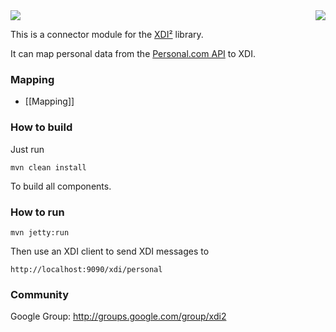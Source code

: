 <img src="http://peacekeeper.github.com/xdi2/images/projectdanube_logo.png" align="right">
<img src="http://peacekeeper.github.com/xdi2/images/logo64.png"><br>

This is a connector module for the [XDI²](http://github.com/peacekeeper/xdi2) library.

It can map personal data from the [Personal.com API](http://developer.personal.com/faq) to XDI. 

### Mapping

* [[Mapping]]

### How to build

Just run

    mvn clean install

To build all components.

### How to run

    mvn jetty:run

Then use an XDI client to send XDI messages to

    http://localhost:9090/xdi/personal

### Community

Google Group: http://groups.google.com/group/xdi2
